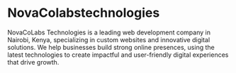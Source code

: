 # NovaColabstechnologies
NovaCoLabs Technologies is a leading web development company in Nairobi, Kenya, specializing in custom websites and innovative digital solutions. We help businesses build strong online presences, using the latest technologies to create impactful and user-friendly digital experiences that drive growth.
